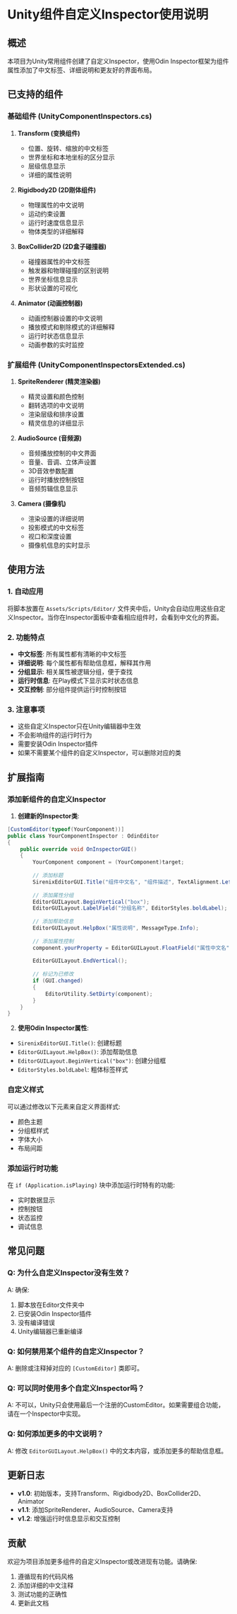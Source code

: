 # Unity组件自定义Inspector使用说明

## 概述

本项目为Unity常用组件创建了自定义Inspector，使用Odin Inspector框架为组件属性添加了中文标签、详细说明和更友好的界面布局。

## 已支持的组件

### 基础组件 (UnityComponentInspectors.cs)

1. **Transform (变换组件)**
   - 位置、旋转、缩放的中文标签
   - 世界坐标和本地坐标的区分显示
   - 层级信息显示
   - 详细的属性说明

2. **Rigidbody2D (2D刚体组件)**
   - 物理属性的中文说明
   - 运动约束设置
   - 运行时速度信息显示
   - 物体类型的详细解释

3. **BoxCollider2D (2D盒子碰撞器)**
   - 碰撞器属性的中文标签
   - 触发器和物理碰撞的区别说明
   - 世界坐标信息显示
   - 形状设置的可视化

4. **Animator (动画控制器)**
   - 动画控制器设置的中文说明
   - 播放模式和剔除模式的详细解释
   - 运行时状态信息显示
   - 动画参数的实时监控

### 扩展组件 (UnityComponentInspectorsExtended.cs)

1. **SpriteRenderer (精灵渲染器)**
   - 精灵设置和颜色控制
   - 翻转选项的中文说明
   - 渲染层级和排序设置
   - 精灵信息的详细显示

2. **AudioSource (音频源)**
   - 音频播放控制的中文界面
   - 音量、音调、立体声设置
   - 3D音效参数配置
   - 运行时播放控制按钮
   - 音频剪辑信息显示

3. **Camera (摄像机)**
   - 渲染设置的详细说明
   - 投影模式的中文标签
   - 视口和深度设置
   - 摄像机信息的实时显示

## 使用方法

### 1. 自动应用

将脚本放置在 `Assets/Scripts/Editor/` 文件夹中后，Unity会自动应用这些自定义Inspector。当你在Inspector面板中查看相应组件时，会看到中文化的界面。

### 2. 功能特点

- **中文标签**: 所有属性都有清晰的中文标签
- **详细说明**: 每个属性都有帮助信息框，解释其作用
- **分组显示**: 相关属性被逻辑分组，便于查找
- **运行时信息**: 在Play模式下显示实时状态信息
- **交互控制**: 部分组件提供运行时控制按钮

### 3. 注意事项

- 这些自定义Inspector只在Unity编辑器中生效
- 不会影响组件的运行时行为
- 需要安装Odin Inspector插件
- 如果不需要某个组件的自定义Inspector，可以删除对应的类

## 扩展指南

### 添加新组件的自定义Inspector

1. **创建新的Inspector类**:
```csharp
[CustomEditor(typeof(YourComponent))]
public class YourComponentInspector : OdinEditor
{
    public override void OnInspectorGUI()
    {
        YourComponent component = (YourComponent)target;
        
        // 添加标题
        SirenixEditorGUI.Title("组件中文名", "组件描述", TextAlignment.Left, true);
        
        // 添加属性分组
        EditorGUILayout.BeginVertical("box");
        EditorGUILayout.LabelField("分组名称", EditorStyles.boldLabel);
        
        // 添加帮助信息
        EditorGUILayout.HelpBox("属性说明", MessageType.Info);
        
        // 添加属性控制
        component.yourProperty = EditorGUILayout.FloatField("属性中文名", component.yourProperty);
        
        EditorGUILayout.EndVertical();
        
        // 标记为已修改
        if (GUI.changed)
        {
            EditorUtility.SetDirty(component);
        }
    }
}
```

2. **使用Odin Inspector属性**:
- `SirenixEditorGUI.Title()`: 创建标题
- `EditorGUILayout.HelpBox()`: 添加帮助信息
- `EditorGUILayout.BeginVertical("box")`: 创建分组框
- `EditorStyles.boldLabel`: 粗体标签样式

### 自定义样式

可以通过修改以下元素来自定义界面样式:
- 颜色主题
- 分组框样式
- 字体大小
- 布局间距

### 添加运行时功能

在 `if (Application.isPlaying)` 块中添加运行时特有的功能:
- 实时数据显示
- 控制按钮
- 状态监控
- 调试信息

## 常见问题

### Q: 为什么自定义Inspector没有生效？
A: 确保:
1. 脚本放在Editor文件夹中
2. 已安装Odin Inspector插件
3. 没有编译错误
4. Unity编辑器已重新编译

### Q: 如何禁用某个组件的自定义Inspector？
A: 删除或注释掉对应的 `[CustomEditor]` 类即可。

### Q: 可以同时使用多个自定义Inspector吗？
A: 不可以，Unity只会使用最后一个注册的CustomEditor。如果需要组合功能，请在一个Inspector中实现。

### Q: 如何添加更多的中文说明？
A: 修改 `EditorGUILayout.HelpBox()` 中的文本内容，或添加更多的帮助信息框。

## 更新日志

- **v1.0**: 初始版本，支持Transform、Rigidbody2D、BoxCollider2D、Animator
- **v1.1**: 添加SpriteRenderer、AudioSource、Camera支持
- **v1.2**: 增强运行时信息显示和交互控制

## 贡献

欢迎为项目添加更多组件的自定义Inspector或改进现有功能。请确保:
1. 遵循现有的代码风格
2. 添加详细的中文注释
3. 测试功能的正确性
4. 更新此文档